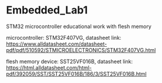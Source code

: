 # Embedded_Lab1
STM32 microcontroller educational work with flesh memory

microcontroller: STM32F407VG,
datasheet link: https://www.alldatasheet.com/datasheet-pdf/pdf/510592/STMICROELECTRONICS/STM32F407VG.html

flesh memory device: SST25VF016B, 
datasheet link: https://html.alldatasheet.com/html-pdf/392059/SST/SST25VF016B/186/3/SST25VF016B.html

